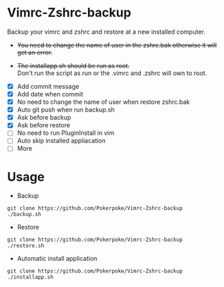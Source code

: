 # Vimrc-Zshrc-backup

Backup your vimrc and zshrc and restore at a new installed computer.

* ~~You need to change the name of user in the zshrc.bak otherwise it will get an error.~~

* ~~The installapp.sh should be run as root.~~  
Don't run the script as run or the .vimrc and .zshrc will own to root.

* [x] Add commit message
* [x] Add date when commit
* [x] No need to change the name of user when restore zshrc.bak
* [x] Auto git push when run backup.sh
* [x] Ask before backup
* [x] Ask before restore
* [ ] No need to run PluginInstall in vim
* [ ] Auto skip installed appliacation
* [ ] More

# Usage
* Backup
```shell
git clone https://github.com/Pokerpoke/Vimrc-Zshrc-backup
./backup.sh
```
* Restore
```shell
git clone https://github.com/Pokerpoke/Vimrc-Zshrc-backup
./restore.sh
```

* Automatic install application
```shell
git clone https://github.com/Pokerpoke/Vimrc-Zshrc-backup
./installapp.sh
```